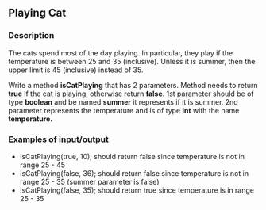 ## Playing Cat

### Description

The cats spend most of the day playing. In particular, they play if the temperature is between 25 and 35 (inclusive). Unless it is summer, then the upper limit is 45 (inclusive) instead of 35.

Write a method <b>isCatPlaying</b> that has 2 parameters. Method needs to return <b>true</b> if the cat is playing, otherwise return <b>false</b>. 1st parameter should be of type <b>boolean</b> and be named <b>summer</b> it represents if it is summer. 2nd parameter represents the temperature and is of type <b>int</b> with the name <b>temperature.</b>

### Examples of input/output

<ul>
<li>isCatPlaying(true, 10); should return false since temperature is not in range 25 - 45 </li>
<li>isCatPlaying(false, 36); should return false since temperature is not in range 25 - 35 (summer parameter is false)</li>
<li>isCatPlaying(false, 35); should return true since temperature is in range 25 - 35 </li>
</ul>
